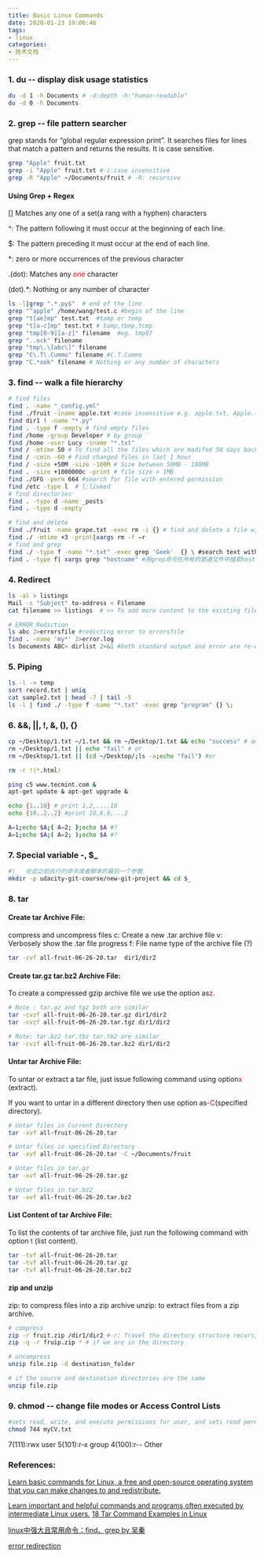 ```yaml
---
title: Basic Linux Commands
date: 2020-01-23 19:06:46
tags:
- linux
categories:
- 技术文档 
---
```


### 1. du -- display disk usage statistics


```bash
du -d 1 -h Documents # -d:depth -h:"human-readable"
du -d 0 -h Documents
```

### 2. grep -- file pattern searcher

grep stands for “global regular expression print”. It searches files for lines that match a pattern and returns the results. It is case sensitive.

```bash
grep "Apple" fruit.txt
grep -i "Apple" fruit.txt #-i:case insensitive
grep -R "Apple" ~/Documents/fruit # -R: recursive

```

<!--more-->

#### Using Grep \+ Regex

[] Matches any one of a set(a rang with a hyphen) characters

^: The pattern following it must occur at the beginning of each line.

$: The pattern preceding it must occur at the end of each line.

\*: zero or more occurrences of the previous character

.(dot): Matches any <font color=red>one</font> character

(dot).\*: Nothing or any number of character

```bash
ls -l|grep ".*.py$"  # end of the line
grep "^apple" /home/wang/test.c #begin of the line
grep "t[ae]mp" test.txt  #tamp or temp
grep "t[a-c]mp" test.txt # tamp,tbmp,tcmp
grep "tmp[0-9][a-z]" filename  #eg. tmp07
grep "..ock" filename
grep "tmp\.\[abc\]" filename
grep "C\.T\.Cummo" filename #C.T.Cummo
grep "C.*ook" filename # Nothing or any number of characters
```
### 3. find -- walk a file hierarchy


```bash
# find files
find . -name "_config.yml"  
find ./fruit -iname apple.txt #case insensitive e.g. apple.txt, Apple.txt
find dir1 ! -name "*.py"
find . -type f -empty # find empty files
find /home -group Developer # by group
find /home -user Lucy -iname "*.txt"
find / -mtime 50 # To find all the files which are modifed 50 days back
find / -cmin -60 # Find changed files in last 1 hour
find / -size +50M -size -100M # Size between 50MB - 100MB
find . -size +1000000c -print # file size > 1MB
find ./GFG -perm 664 #search for file with entered permission
find /etc -type l  # l:linked 
# find directories
find . -type d -name _posts
find . -type d -empty 

# find and delete
find ./fruit -name grape.txt -exec rm -i {} # find and delete a file with confirmation
find ./ -mtime +3 -print|xargs rm -f –r 
# find and grep
find ./ -type f -name "*.txt" -exec grep 'Geek'  {} \ #search text within multiple files
find . -type f| xargs grep "hostname" #用grep命令在所有的普通文件中搜索hostname这个词
```

### 4. Redirect

```bash
ls -al > listings
Mail -s "Subject" to-address < Filename
cat filename >> listings  # >> To add more content to the existing file

# ERROR Rediction
ls abc 2>errorsfile #redicting error to errorsfile
find . -name 'my*' 2>error.log
ls Documents ABC> dirlist 2>&1 #both standard output and error are re-directed to dirlis
```

### 5. Piping

```bash
ls -l -> temp
sort record.txt | uniq 
cat sample2.txt | head -7 | tail -5
ls -l | find ./ -type f -name "*.txt" -exec grep "program" {} \;
```

### 6. &&, ||, !, &, (), {}

```bash
cp ~/Desktop/1.txt ~/1.txt && rm ~/Desktop/1.txt && echo "success" # and
rm ~/Desktop/1.txt || echo "fail" # or
rm ~/Desktop/1.txt || (cd ~/Desktop/;ls -a;echo "fail") #or

rm -r !(*.html)

ping ­c5 www.tecmint.com &
apt-get update & apt-get upgrade &

echo {1..10} # print 1,2,...,10
echo {10..2..2} #print 10,8,6,..,2

A=1;echo $A;{ A=2; };echo $A #?
A=1;echo $A;( A=2; );echo $A #?
```


### 7. Special variable -, $\_ 

```bash
#\_  在此之前执行的命令或者脚本的最后一个参数
mkdir -p udacity-git-course/new-git-project && cd $_

```

### 8. tar

#### Create tar Archive File:

compress and uncompress files
c: Create a new .tar archive file
v: Verbosely show the .tar file progress
f: File name type of the archive file (?)

```bash
tar -cvf all-fruit-06-26-20.tar  dir1/dir2
```
#### Create tar.gz tar.bz2 Archive File:

To create a compressed gzip archive file we use the option as<font color=red>z</font>.  


```bash
# Note : tar.gz and tgz both are similar
tar -cvzf all-fruit-06-26-20.tar.gz dir1/dir2
tar -cvzf all-fruit-06-26-20.tar.tgz dir1/dir2

# Note: tar.bz2 tar.tbz tar.tb2 are similar
tar -cvzf all-fruit-06-26-20.tar.bz2 dir1/dir2
```
#### Untar tar Archive File:

To untar or extract a tar file, just issue following command using option<font color=red>x</font> (extract).

If you want to untar in a different directory then use option as<font color=red>-C</font>(specified directory).

```bash
# Untar files in Current Directory
tar -xvf all-fruit-06-26-20.tar

# Untar files in specified Directory
tar -xvf all-fruit-06-26-20.tar -C ~/Documents/fruit

# Untar files in tar.gz
tar -xvf all-fruit-06-26-20.tar.gz

# Untar files in tar.bz2
tar -xvf all-fruit-06-26-20.tar.bz2
```

#### List Content of tar Archive File:

To list the contents of tar archive file, just run the following command with option <font color=red>t</font> (list content). 

```bash
tar -tvf all-fruit-06-26-20.tar
tar -tvf all-fruit-06-26-20.tar.gz
tar -tvf all-fruit-06-26-20.tar.bz2
```

#### zip and unzip
zip: to compress files into a zip archive
unzip: to extract files from a zip archive.

```bash
# compress
zip -r fruit.zip /dir1/dir2 #-r: Travel the directory structure recursively
zip -q -r fruip.zip * # if we are in the directory

# uncompress
unzip file.zip -d destination_folder

# if the source and destination directories are the same
unzip file.zip
```

### 9. chmod -- change file modes or Access Control Lists

```bash
#sets read, write, and execute permissions for user, and sets read permission for Group and Others
chmod 744 myCV.txt 
```
7(111):rwx  user
5(101):r-x  group
4(100):r--  Other


### References:
[Learn basic commands for Linux, a free and open-source operating system that you can make changes to and redistribute.](https://maker.pro/linux/tutorial/basic-linux-commands-for-beginners)

[Learn important and helpful commands and programs often executed by intermediate Linux users.](https://maker.pro/linux/tutorial/intermediate-linux-commands)
[18 Tar Command Examples in Linux](https://www.tecmint.com/18-tar-command-examples-in-linux/)

[linux中强大且常用命令：find、grep by 吴秦](https://www.cnblogs.com/skynet/archive/2010/12/25/1916873.html)

[error redirection](https://www.guru99.com/linux-redirection.html)





